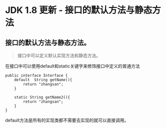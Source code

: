 # JDK 1.8 更新 - 接口的默认方法与静态方法

## 接口的默认方法与静态方法。

> 接口中可以定义默认实现方法和静态方法。

在接口中可以使用default和static关键字来修饰接口中定义的普通方法
```text
public interface Interface {
    default  String getName(){
        return "zhangsan";
    }
 
    static String getName2(){
        return "zhangsan";
    }
}
```
default方法是所有的实现类都不需要去实现的就可以直接调用。

